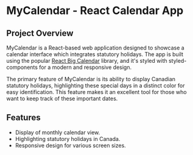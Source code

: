 # MyCalendar - React Calendar App

## Project Overview

MyCalendar is a React-based web application designed to showcase a calendar interface which integrates statutory holidays. The app is built using the popular [React Big Calendar](https://github.com/jquense/react-big-calendar) library, and it's styled with styled-components for a modern and responsive design.

The primary feature of MyCalendar is its ability to display Canadian statutory holidays, highlighting these special days in a distinct color for easy identification. This feature makes it an excellent tool for those who want to keep track of these important dates.

## Features

- Display of monthly calendar view.
- Highlighting statutory holidays in Canada.
- Responsive design for various screen sizes.
